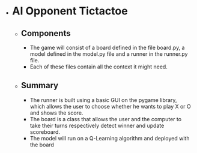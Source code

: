 - # AI Opponent Tictactoe

  - ## Components

    - The game will consist of a board defined in the file board.py, a model defined in the model.py file and a runner in the runner.py file.
    - Each of these files contain all the context it might need.

  - ## Summary

    - The runner is built using a basic GUI on the pygame library, which allows the user to choose whether he wants to play X or O and shows the score.
    - The board is a class that allows the user and the computer to take their turns respectively detect winner and update scoreboard.
    - The model will run on a Q-Learning algorithm and deployed with the board